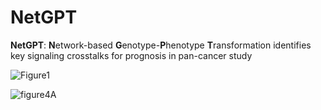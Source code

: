 # NetGPT
**NetGPT**: **N**etwork-based **G**enotype-**P**henotype **T**ransformation identifies key signaling crosstalks for prognosis in pan-cancer study

![Figure1](https://github.com/4to1stfloor/NetGPT/assets/115065099/94e5cebb-e29f-4b83-9702-7134ae6d5f2b)


![figure4A](https://github.com/4to1stfloor/NetGPT/assets/115065099/41d94253-675d-497f-9bdb-ce2033446f18)
